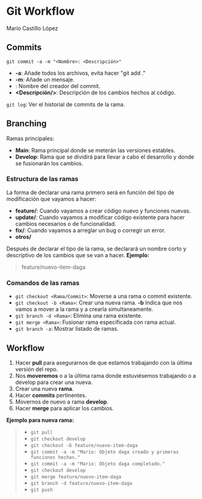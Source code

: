 # Git Workflow
Mario Castillo López
## Commits

`git commit -a -m "<Nombre>: <Descripción>"`

- **-a**: Añade todos los archivos, evita hacer "git add ."
- **-m**: Añade un mensaje.
- **<Nombre/>**: Nombre del creador del commit.
- **<Descripción/>**: Descripción de los cambios hechos al código.

`git log`: Ver el historial de commits de la rama.

## Branching
Ramas principales:
- **Main**: Rama principal donde se meterán las versiones estables.
- **Develop**: Rama que se dividirá para llevar a cabo el desarrollo y donde se fusionarán los cambios.

### Estructura de las ramas
La forma de declarar una rama primero será en función del tipo de modificación que vayamos a hacer:
- **feature/**: Cuando vayamos a crear código nuevo y funciones nuevas.
- **update/**: Cuando vayamos a modificar código existente para hacer cambios necesarios o de funcionalidad.
- **fix/**: Cuando vayamos a arreglar un bug o corregir un error.
- **otros/**

Después de declarar el tipo de la rama, se declarará un nombre corto y descriptivo de los cambios que se van a hacer.
**Ejemplo:**
> feature/nuevo-item-daga

### Comandos de las ramas
- `git checkout <Rama/Commit>`: Moverse a una rama o commit existente.
- `git checkout -b <Rama>`: Crear una nueva rama. **-b** Indica que nos vamos a mover a la rama y a crearla simultaneamente.
- `git branch -d <Rama>`: Elimina una rama existente.
- `git merge <Rama>`: Fusionar rama especificada con rama actual.
- `git branch -a`: Mostrar listado de ramas.

## Workflow
1. Hacer **pull** para asegurarnos de que estamos trabajando con la última versión del repo.
2. Nos **moveremos** o a la última rama donde estuviésemos trabajando o a develop para crear una nueva.
3. Crear una nueva **rama**.
4. Hacer **commits** pertinentes.
5. Movernos de nuevo a rama **develop**.
6. Hacer **merge** para aplicar los cambios.

**Ejemplo para nueva rama:**
>- `git pull`
>- `git checkout develop`
>- `git checkout -b feature/nuevo-item-daga`
>- `git commit -a -m "Mario: Objeto daga creado y primeras funciones hechas."`
>- `git commit -a -m "Mario: Objeto daga completado."`
>- `git checkout develop`
>- `git merge feature/nuevo-item-daga`
>- `git branch -d feature/nuevo-item-daga`
>- `git push`


